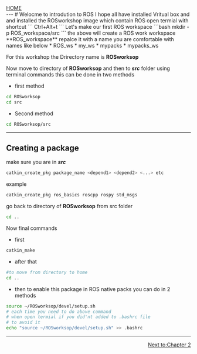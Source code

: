 <div align="left">
<a href="https://jovinsav.github.io/Rosworkshop/">HOME</a>
</div>
---
# Welocme to introdution to  ROS
I hope all have installed Vritual box and and installed the ROSworkshop image which contain ROS
open termial with
shortcut
```
Ctrl+Alt+t
```
Let's make our first ROS workspace
```bash
mkdir -p ROS_workspace/src
```
the above will create a ROS work workspace
**ROS_workspace** repalce it with a name you are comfortable with names like below
* ROS_ws
* my_ws
* mypacks
* mypacks_ws

For this workshop the Drirectory  name is **ROSworksop**


 Now move to directory of **ROSworksop** and then to ***src*** folder using terminal commands
 this can be done in two methods
 * first method
 ```bash
cd ROSworksop
cd src
 ```
 * Second method
 ```bash
cd ROSworksop/src
 ```

---
## Creating a package
 make sure you are in ***src***
 ```bash
catkin_create_pkg package_name <depend1> <depend2> <...> etc
 ```
example
 ```bash
catkin_create_pkg ros_basics roscpp rospy std_msgs
 ```

go back to directory of **ROSworksop** from src folder
```bash
cd ..
```
Now final commands
*  first
```bash
catkin_make
```
* after that
```bash
#to move from directory to home
cd ..
```
* then to enable this package in ROS native packs you can do in 2 methods
```bash
source ~/ROSworksop/devel/setup.sh
# each time you need to do above command
# when open termial if you did'nt added to .bashrc file
# to avoid it
echo "source ~/ROSworksop/devel/setup.sh" >> .bashrc
```
---


<div align="right">
 
 [Next to:Chapter 2](https://jovinsav.github.io/Rosworkshop/chapter2.html)
 
 </div>
